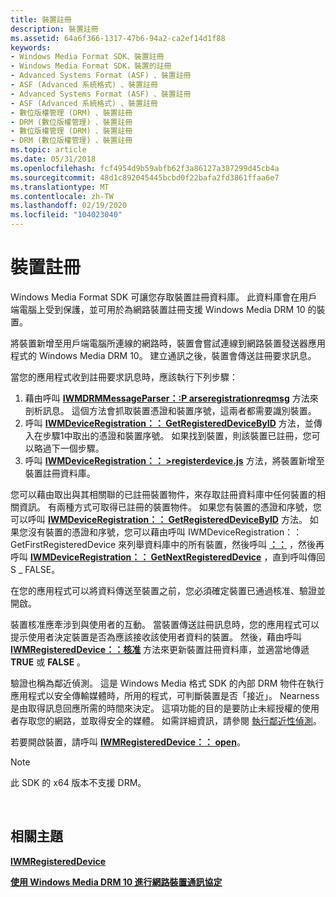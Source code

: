 ```yaml
---
title: 裝置註冊
description: 裝置註冊
ms.assetid: 64a6f366-1317-47b6-94a2-ca2ef14d1f88
keywords:
- Windows Media Format SDK、裝置註冊
- Windows Media Format SDK，裝置的註冊
- Advanced Systems Format (ASF) 、裝置註冊
- ASF (Advanced 系統格式) 、裝置註冊
- Advanced Systems Format (ASF) 、裝置註冊
- ASF (Advanced 系統格式) 、裝置註冊
- 數位版權管理 (DRM) 、裝置註冊
- DRM (數位版權管理) 、裝置註冊
- 數位版權管理 (DRM) 、裝置註冊
- DRM (數位版權管理) 、裝置註冊
ms.topic: article
ms.date: 05/31/2018
ms.openlocfilehash: fcf4954d9b59abfb62f3a86127a387299d45cb4a
ms.sourcegitcommit: 48d1c892045445bcbd0f22bafa2fd3861ffaa6e7
ms.translationtype: MT
ms.contentlocale: zh-TW
ms.lasthandoff: 02/19/2020
ms.locfileid: "104023040"
---
```

# <a name="device-registration"></a>裝置註冊

Windows Media Format SDK 可讓您存取裝置註冊資料庫。 此資料庫會在用戶端電腦上受到保護，並可用於為網路裝置註冊支援 Windows Media DRM 10 的裝置。

將裝置新增至用戶端電腦所連線的網路時，裝置會嘗試連線到網路裝置發送器應用程式的 Windows Media DRM 10。 建立通訊之後，裝置會傳送註冊要求訊息。

當您的應用程式收到註冊要求訊息時，應該執行下列步驟：

1.  藉由呼叫 [**IWMDRMMessageParser：:P arseregistrationreqmsg**](/previous-versions/windows/desktop/api/Wmsdkidl/nf-wmsdkidl-iwmdrmmessageparser-parseregistrationreqmsg) 方法來剖析訊息。 這個方法會抓取裝置憑證和裝置序號，這兩者都需要識別裝置。
2.  呼叫 [**IWMDeviceRegistration：： GetRegisteredDeviceByID**](/previous-versions/windows/desktop/api/Wmsdkidl/nf-wmsdkidl-iwmdeviceregistration-getregistereddevicebyid) 方法，並傳入在步驟1中取出的憑證和裝置序號。 如果找到裝置，則該裝置已註冊，您可以略過下一個步驟。
3.  呼叫 [**IWMDeviceRegistration：： >registerdevice.js**](/previous-versions/windows/desktop/api/Wmsdkidl/nf-wmsdkidl-iwmdeviceregistration-registerdevice) 方法，將裝置新增至裝置註冊資料庫。

您可以藉由取出與其相關聯的已註冊裝置物件，來存取註冊資料庫中任何裝置的相關資訊。 有兩種方式可取得已註冊的裝置物件。 如果您有裝置的憑證和序號，您可以呼叫 [**IWMDeviceRegistration：： GetRegisteredDeviceByID**](/previous-versions/windows/desktop/api/Wmsdkidl/nf-wmsdkidl-iwmdeviceregistration-getregistereddevicebyid) 方法。 如果您沒有裝置的憑證和序號，您可以藉由呼叫 IWMDeviceRegistration：： GetFirstRegisteredDevice 來列舉資料庫中的所有裝置，然後呼叫 [**：：**](/previous-versions/windows/desktop/api/Wmsdkidl/nf-wmsdkidl-iwmdeviceregistration-getfirstregistereddevice) ，然後再呼叫 [**IWMDeviceRegistration：： GetNextRegisteredDevice**](/previous-versions/windows/desktop/api/Wmsdkidl/nf-wmsdkidl-iwmdeviceregistration-getnextregistereddevice) ，直到呼叫傳回 S \_ FALSE。

在您的應用程式可以將資料傳送至裝置之前，您必須確定裝置已通過核准、驗證並開啟。

裝置核准應牽涉到與使用者的互動。 當裝置傳送註冊訊息時，您的應用程式可以提示使用者決定裝置是否為應該接收該使用者資料的裝置。 然後，藉由呼叫 [**IWMRegisteredDevice：：核准**](/previous-versions/windows/desktop/api/Wmsdkidl/nf-wmsdkidl-iwmregistereddevice-approve) 方法來更新裝置註冊資料庫，並適當地傳遞 **TRUE** 或 **FALSE** 。

驗證也稱為鄰近偵測。 這是 Windows Media 格式 SDK 的內部 DRM 物件在執行應用程式以安全傳輸媒體時，所用的程式，可判斷裝置是否「接近」。 Nearness 是由取得訊息回應所需的時間來決定。 這項功能的目的是要防止未經授權的使用者存取您的網路，並取得安全的媒體。 如需詳細資訊，請參閱 [執行鄰近性偵測](performing-proximity-detection.md)。

若要開啟裝置，請呼叫 [**IWMRegisteredDevice：： open**](/previous-versions/windows/desktop/api/Wmsdkidl/nf-wmsdkidl-iwmregistereddevice-open)。

> [!Note]  
> 此 SDK 的 x64 版本不支援 DRM。

 

## <a name="related-topics"></a>相關主題

<dl> <dt>

[**IWMRegisteredDevice**](/previous-versions/windows/desktop/api/wmsdkidl/nn-wmsdkidl-iwmregistereddevice)
</dt> <dt>

[**使用 Windows Media DRM 10 進行網路裝置通訊協定**](using-the-windows-media-drm-10-for-network-devices-protocol.md)
</dt> </dl>

 

 





